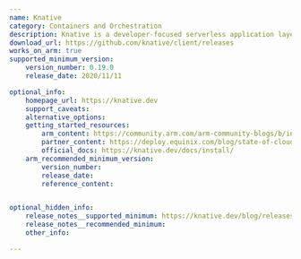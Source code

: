 ```yaml
---
name: Knative
category: Containers and Orchestration
description: Knative is a developer-focused serverless application layer which is a great complement to the existing Kubernetes application constructs.
download_url: https://github.com/knative/client/releases
works_on_arm: true
supported_minimum_version:
    version_number: 0.19.0
    release_date: 2020/11/11

optional_info:
    homepage_url: https://knative.dev
    support_caveats:
    alternative_options:
    getting_started_resources:
        arm_content: https://community.arm.com/arm-community-blogs/b/infrastructure-solutions-blog/posts/serverless-on-arm64
        partner_content: https://deploy.equinix.com/blog/state-of-cloud-native-on-arm/
        official_docs: https://knative.dev/docs/install/
    arm_recommended_minimum_version:
        version_number:
        release_date:
        reference_content:


optional_hidden_info:
    release_notes__supported_minimum: https://knative.dev/blog/releases/announcing-knative-v0-19-release/
    release_notes__recommended_minimum:
    other_info:

---
```

